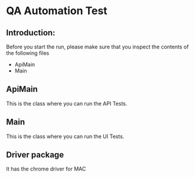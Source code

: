 # QA Automation Test

## Introduction:

Before you start the run, please make sure that you inspect the contents of the following files

- ApiMain
- Main

## ApiMain

This is the class where you can run the API Tests.<br>

## Main

This is the class where you can run the UI Tests.<br>

## Driver package

It has the chrome driver for MAC<br>